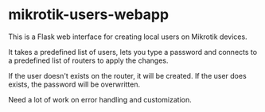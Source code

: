 # mikrotik-users-webapp
This is a Flask web interface for creating local users on Mikrotik devices.

It takes a predefined list of users, lets you type a password and connects to a predefined list of routers to apply the changes.

If the user doesn't exists on the router, it will be created. 
If the user does exists, the password will be overwritten.

Need a lot of work on error handling and customization.
